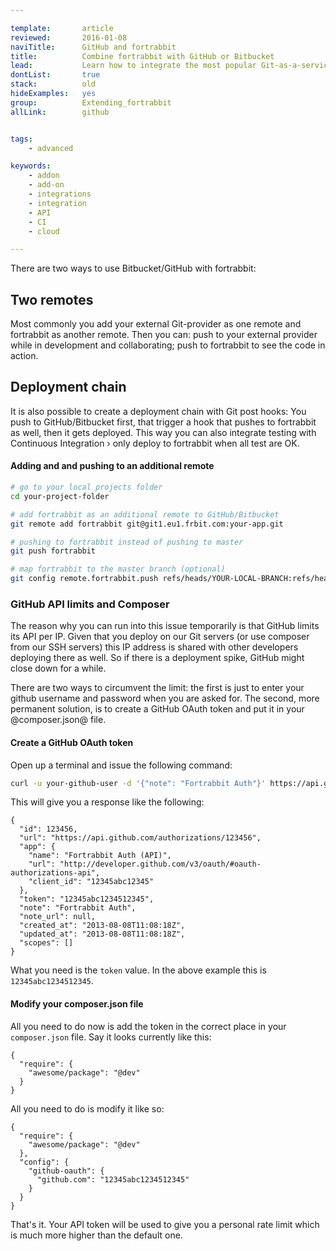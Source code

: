 ```yaml
---

template:       article
reviewed:       2016-01-08
naviTitle:      GitHub and fortrabbit
title:          Combine fortrabbit with GitHub or Bitbucket
lead:           Learn how to integrate the most popular Git-as-a-service providers with your fortrabbit workflow.
dontList:       true
stack:          old
hideExamples:   yes
group:          Extending_fortrabbit
allLink:        github


tags:
    - advanced

keywords:
    - addon
    - add-on
    - integrations
    - integration
    - API
    - CI
    - cloud

---
```


There are two ways to use Bitbucket/GitHub with fortrabbit:

## Two remotes

Most commonly you add your external Git-provider as one remote and fortrabbit as another remote. Then you can: push to your external provider while in development and collaborating; push to fortrabbit to see the code in action.

## Deployment chain

It is also possible to create a deployment chain with Git post hooks: You push to GitHub/Bitbucket first, that trigger a hook that pushes to fortrabbit as well, then it gets deployed. This way you can also integrate testing with Continuous Integration › only deploy to fortrabbit when all test are OK.

#### Adding and and pushing to an additional remote

```bash
# go to your local projects folder
cd your-project-folder

# add fortrabbit as an additional remote to GitHub/Bitbucket
git remote add fortrabbit git@git1.eu1.frbit.com:your-app.git

# pushing to fortrabbit instead of pushing to master
git push fortrabbit

# map fortrabbit to the master branch (optional)
git config remote.fortrabbit.push refs/heads/YOUR-LOCAL-BRANCH:refs/heads/master
```


### GitHub API limits and Composer

The reason why you can run into this issue temporarily is that GitHub limits its API per IP. Given that you deploy on our Git servers (or use composer from our SSH servers) this IP address is shared with other developers deploying there as well. So if there is a deployment spike, GitHub might close down for a while.

There are two ways to circumvent the limit: the first is just to enter your github username and password when you are asked for. The second, more permanent solution, is to create a GitHub OAuth token and put it in your @composer.json@ file.

#### Create a GitHub OAuth token

Open up a terminal and issue the following command:

```bash
curl -u your-github-user -d '{"note": "Fortrabbit Auth"}' https://api.github.com/authorizations
```

This will give you a response like the following:

```
{
  "id": 123456,
  "url": "https://api.github.com/authorizations/123456",
  "app": {
    "name": "Fortrabbit Auth (API)",
    "url": "http://developer.github.com/v3/oauth/#oauth-authorizations-api",
    "client_id": "12345abc12345"
  },
  "token": "12345abc1234512345",
  "note": "Fortrabbit Auth",
  "note_url": null,
  "created_at": "2013-08-08T11:08:18Z",
  "updated_at": "2013-08-08T11:08:18Z",
  "scopes": []
}
```

What you need is the `token` value. In the above example this is `12345abc1234512345`.

#### Modify your composer.json file

All you need to do now is add the token in the correct place in your `composer.json` file. Say it looks currently like this:


```
{
  "require": {
    "awesome/package": "@dev"
  }
}
```

All you need to do is modify it like so:

```
{
  "require": {
    "awesome/package": "@dev"
  },
  "config": {
    "github-oauth": {
      "github.com": "12345abc1234512345"
    }
  }
}
```

That's it. Your API token will be used to give you a personal rate limit which is much more higher than the default one.